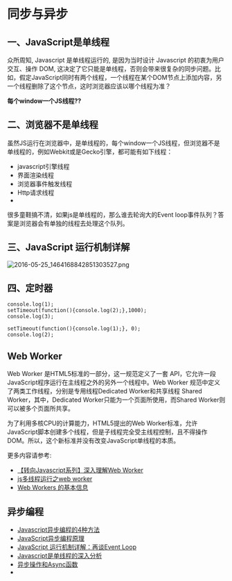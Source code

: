 # 同步与异步

## 一、JavaScript是单线程

众所周知, Javascript 是单线程运行的, 是因为当时设计 Javascript 的初衷为用户交互、操作 DOM, 这决定了它只能是单线程，否则会带来很复杂的同步问题。比如，假定JavaScript同时有两个线程，一个线程在某个DOM节点上添加内容，另一个线程删除了这个节点，这时浏览器应该以哪个线程为准？

**每个window一个JS线程??**


## 二、浏览器不是单线程

虽然JS运行在浏览器中，是单线程的，每个window一个JS线程，但浏览器不是单线程的，例如Webkit或是Gecko引擎，都可能有如下线程：

- javascript引擎线程
- 界面渲染线程
- 浏览器事件触发线程
- Http请求线程
- 
很多童鞋搞不清，如果js是单线程的，那么谁去轮询大的Event loop事件队列？答案是浏览器会有单独的线程去处理这个队列。

## 三、JavaScript 运行机制详解

![2016-05-25_1464168842851303527.png](http://p.simman.cc/2016-05-25_1464168842851303527.png)


## 四、定时器
```
console.log(1);
setTimeout(function(){console.log(2);},1000);
console.log(3);
```

```
setTimeout(function(){console.log(1);}, 0);
console.log(2);
```





## Web Worker

Web Worker 是HTML5标准的一部分，这一规范定义了一套 API，它允许一段JavaScript程序运行在主线程之外的另外一个线程中。Web Worker 规范中定义了两类工作线程，分别是专用线程Dedicated Worker和共享线程 Shared Worker，其中，Dedicated Worker只能为一个页面所使用，而Shared Worker则可以被多个页面所共享。

为了利用多核CPU的计算能力，HTML5提出的Web Worker标准，允许JavaScript脚本创建多个线程，但是子线程完全受主线程控制，且不得操作DOM。所以，这个新标准并没有改变JavaScript单线程的本质。

更多内容请参考:

- [【转向Javascript系列】深入理解Web Worker](http://www.alloyteam.com/2015/11/deep-in-web-worker/)
-  [js多线程运行之web worker](http://www.yi-jy.com/2014/09/19/js%E5%A4%9A%E7%BA%BF%E7%A8%8B%E8%BF%90%E8%A1%8C%E4%B9%8Bweb-worker/)
-  [Web Workers 的基本信息](http://www.html5rocks.com/zh/tutorials/workers/basics/)


## 异步编程

- [Javascript异步编程的4种方法](http://www.ruanyifeng.com/blog/2012/12/asynchronous%EF%BC%BFjavascript.html)
- [JavaScript异步编程原理](http://www.cnblogs.com/hustskyking/p/javascript-asynchronous-programming.html)
- [JavaScript 运行机制详解：再谈Event Loop](http://www.ruanyifeng.com/blog/2014/10/event-loop.html)
- [Javascript是单线程的深入分析](http://www.cnblogs.com/Mainz/p/3552717.html)
- [异步操作和Async函数](http://es6.ruanyifeng.com/#docs/async)
- 
